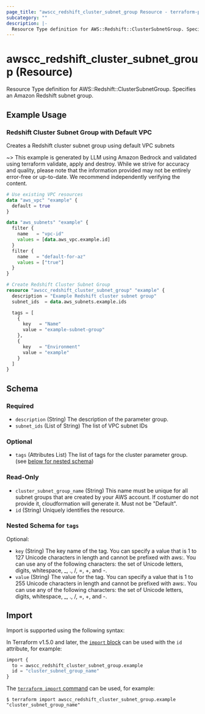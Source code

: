 ```yaml
---
page_title: "awscc_redshift_cluster_subnet_group Resource - terraform-provider-awscc"
subcategory: ""
description: |-
  Resource Type definition for AWS::Redshift::ClusterSubnetGroup. Specifies an Amazon Redshift subnet group.
---
```


# awscc_redshift_cluster_subnet_group (Resource)

Resource Type definition for AWS::Redshift::ClusterSubnetGroup. Specifies an Amazon Redshift subnet group.

## Example Usage

### Redshift Cluster Subnet Group with Default VPC
Creates a Redshift cluster subnet group using default VPC subnets

~> This example is generated by LLM using Amazon Bedrock and validated using terraform validate, apply and destroy. While we strive for accuracy and quality, please note that the information provided may not be entirely error-free or up-to-date. We recommend independently verifying the content.

```terraform
# Use existing VPC resources
data "aws_vpc" "example" {
  default = true
}

data "aws_subnets" "example" {
  filter {
    name   = "vpc-id"
    values = [data.aws_vpc.example.id]
  }
  filter {
    name   = "default-for-az"
    values = ["true"]
  }
}

# Create Redshift Cluster Subnet Group
resource "awscc_redshift_cluster_subnet_group" "example" {
  description = "Example Redshift cluster subnet group"
  subnet_ids  = data.aws_subnets.example.ids

  tags = [
    {
      key   = "Name"
      value = "example-subnet-group"
    },
    {
      key   = "Environment"
      value = "example"
    }
  ]
}
```

<!-- schema generated by tfplugindocs -->
## Schema

### Required

- `description` (String) The description of the parameter group.
- `subnet_ids` (List of String) The list of VPC subnet IDs

### Optional

- `tags` (Attributes List) The list of tags for the cluster parameter group. (see [below for nested schema](#nestedatt--tags))

### Read-Only

- `cluster_subnet_group_name` (String) This name must be unique for all subnet groups that are created by your AWS account. If costumer do not provide it, cloudformation will generate it. Must not be "Default".
- `id` (String) Uniquely identifies the resource.

<a id="nestedatt--tags"></a>
### Nested Schema for `tags`

Optional:

- `key` (String) The key name of the tag. You can specify a value that is 1 to 127 Unicode characters in length and cannot be prefixed with aws:. You can use any of the following characters: the set of Unicode letters, digits, whitespace, _, ., /, =, +, and -.
- `value` (String) The value for the tag. You can specify a value that is 1 to 255 Unicode characters in length and cannot be prefixed with aws:. You can use any of the following characters: the set of Unicode letters, digits, whitespace, _, ., /, =, +, and -.

## Import

Import is supported using the following syntax:

In Terraform v1.5.0 and later, the [`import` block](https://developer.hashicorp.com/terraform/language/import) can be used with the `id` attribute, for example:

```terraform
import {
  to = awscc_redshift_cluster_subnet_group.example
  id = "cluster_subnet_group_name"
}
```

The [`terraform import` command](https://developer.hashicorp.com/terraform/cli/commands/import) can be used, for example:

```shell
$ terraform import awscc_redshift_cluster_subnet_group.example "cluster_subnet_group_name"
```
